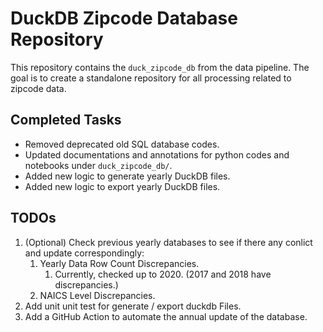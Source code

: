 # DuckDB Zipcode Database Repository

This repository contains the `duck_zipcode_db` from the data pipeline. The goal is to create a standalone repository for all processing related to zipcode data.

## Completed Tasks
- Removed deprecated old SQL database codes.
- Updated documentations and annotations for python codes and notebooks under `duck_zipcode_db/`.
- Added new logic to generate yearly DuckDB files.
- Added new logic to export yearly DuckDB files.

## TODOs
1. (Optional) Check previous yearly databases to see if there any conlict and update correspondingly:
   1. Yearly Data Row Count Discrepancies. 
      1. Currently, checked up to 2020. (2017 and 2018 have discrepancies.)
   2. NAICS Level Discrepancies.
2. Add unit unit test for generate / export duckdb Files. 
3. Add a GitHub Action to automate the annual update of the database.
